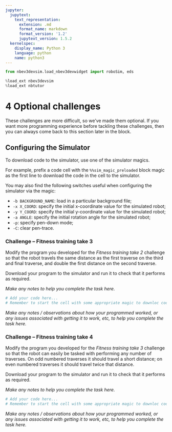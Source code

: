 ```yaml
---
jupyter:
  jupytext:
    text_representation:
      extension: .md
      format_name: markdown
      format_version: '1.2'
      jupytext_version: 1.5.2
  kernelspec:
    display_name: Python 3
    language: python
    name: python3
---
```


```python
from nbev3devsim.load_nbev3devwidget import roboSim, eds

%load_ext nbev3devsim
%load_ext nbtutor
```

# 4 Optional challenges


These challenges are more difficult, so we’ve made them optional. If you want more programming experience before tackling these challenges, then you can always come back to this section later in the block.


## Configuring the Simulator

To download code to the simulator, use one of the simulator magics.

For example, prefix a code cell with the `%%sim_magic_preloaded` block magic as the first line to download the code in the cell to the simulator.

You may also find the following switches useful when configuring the simulator via the magic:

- `-b BACKGROUND_NAME`: load in a particular background file;
- `-x X_COORD`: specify the initial x-coordinate value for the simulated robot;
- `-y Y_COORD`: specify the initial y-coordinate value for the simulated robot;
- `-a ANGLE`: specify the initial rotation angle for the simulated robot;
- `-p`: specify pen-down mode;
- `-C`: clear pen-trace.


### Challenge – Fitness training take&nbsp;3

Modify the program you developed for the *Fitness training take&nbsp;2* challenge so that the robot travels the same distance as the first traverse on the third and final traverse, and double the first distance on the second traverse.

Download your program to the simulator and run it to check that it performs as required.

<!-- #region student=true -->
*Make any notes to help you complete the task here.*
<!-- #endregion -->

```python student=true
# Add your code here...
# Remember to start the cell with some appropriate magic to downloc code to the simulator

```

<!-- #region student=true -->
*Make any notes / observations about how your programmed worked, or any issues associated with getting it to work, etc, to help you complete the task here.*
<!-- #endregion -->

### Challenge – Fitness training take&nbsp;4

Modify the program you developed for the *Fitness training take&nbsp;3* challenge so that the robot can easily be tasked with performing any number of traverses. On odd numbered traverses it should travel a short distance; on even numbered traverses it should travel twice that distance.

Download your program to the simulator and run it to check that it performs as required.

<!-- #region student=true -->
*Make any notes to help you complete the task here.*
<!-- #endregion -->

```python student=true
# Add your code here...
# Remember to start the cell with some appropriate magic to downloc code to the simulator

```

<!-- #region student=true -->
*Make any notes / observations about how your programmed worked, or any issues associated with getting it to work, etc, to help you complete the task here.*
<!-- #endregion -->
